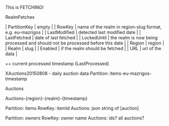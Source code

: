 
This is FETCHING!

RealmFetches

| PartitionKey | empty |
| RowKey | name of the realm in region-slug format, e.g. eu-mazrigos |
| LastModified | detected last modified date |
| LastFetched | date of last fetched |
| LockedUntil | the realm is now being processed and should not be processed before this date |
| Region | region |
| Realm | slug |
| Enabled | if the realm should be fetched |
| URL | url of the data |

++ current processed timestamp (LastProcessed)



XAuctions20150808 - daily auction data
Partition: items-eu-mazrigos-timestamp



Auctions

Auctions-{region}-{realm}-{timestamp}

Partition: items
RowKey: itemId
Auctions: json string of [auction]

Partition: owners
RowKey: owner name
Auctions: ids? all auctions?